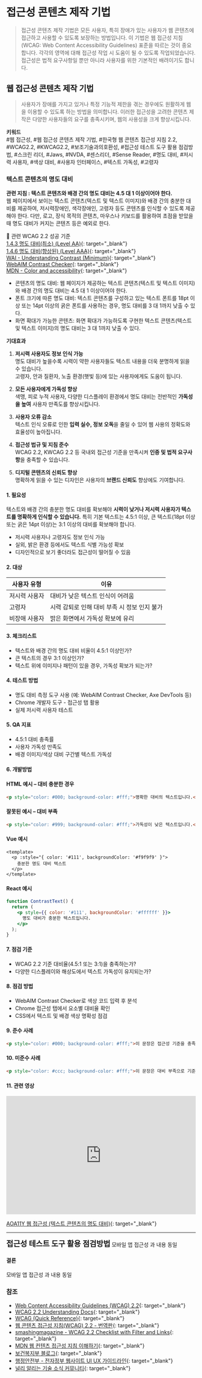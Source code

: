 # 접근성 콘텐츠 제작 기법
> 접근성 콘텐츠 제작 기법은 모든 사용자, 특히 장애가 있는 사용자가 웹 콘텐츠에 접근하고 사용할 수 있도록 보장하는 방법입니다. 이 기법은 웹 접근성 지침(WCAG: Web Content Accessibility Guidelines) 표준을 따르는 것이 중요합니다. 각각의 영역에 대해 접근성 작업 시 도움이 될 수 있도록 작업되었습니다. 접근성은 법적 요구사항일 뿐만 아니라 사용자를 위한 기본적인 배려이기도 합니다.  

## 웹 접근성 콘텐츠 제작 기법   
> 사용자가 장애를 가지고 있거나 특정 기능적 제한을 겪는 경우에도 원활하게 웹을 이용할 수 있도록 하는 방법을 의미합니다. 이러한 접근성을 고려한 콘텐츠 제작은 다양한 사용자들의 요구를 충족시키며, 웹의 사용성을 크게 향상시킵니다.    

**키워드**   
#웹 접근성, #웹 접근성 콘텐츠 제작 기법, #한국형 웹 콘텐츠 접근성 지침 2.2, #WCAG2.2, #KWCAG2.2, #보조기술과의호환성, #접근성 테스트 도구 활용 점검방법, #스크린 리더, #Jaws, #NVDA, #센스리더, #Sense Reader, #명도 대비, #저시력 사용자, #색상 대비, #사용자 인터페이스, #텍스트 가독성, #고령자 

   
### 텍스트 콘텐츠의 명도 대비   
**관련 지침 : 텍스트 콘텐츠와 배경 간의 명도 대비는 4.5 대 1 이상이어야 한다.**   
웹 페이지에서 보이는 텍스트 콘텐츠(텍스트 및 텍스트 이미지)와 배경 간의 충분한 대비를 제공하여, 저시력장애인, 색각장애인, 고령자 등도 콘텐츠를 인식할 수 있도록 제공해야 한다. 다만, 로고, 장식 목적의 콘텐츠, 마우스나 키보드를 활용하여 초점을 받았을 때 명도 대비가 커지는 콘텐츠 등은 예외로 한다.   

🔗 관련 WCAG 2.2 성공 기준     
[1.4.3 명도 대비(최소) (Level AA)](https://www.w3.org/TR/WCAG22/#contrast-minimum){: target="_blank"}    
[1.4.6 명도 대비(향상된) (Level AAA)](https://www.w3.org/TR/WCAG22/#contrast-enhanced){: target="_blank"}    
[WAI - Understanding Contrast (Minimum)](https://www.w3.org/WAI/WCAG22/Understanding/contrast-minimum.html){: target="_blank"}      
[WebAIM Contrast Checker](https://webaim.org/resources/contrastchecker/){: target="_blank"}      
[MDN - Color and accessibility](https://developer.mozilla.org/en-US/docs/Web/Accessibility/Understanding_Colors_and_Luminance){: target="_blank"}    

- 콘텐츠의 명도 대비: 웹 페이지가 제공하는 텍스트 콘텐츠(텍스트 및 텍스트 이미지)와 배경 간의 명도 대비는 4.5 대 1 이상이어야 한다.    
- 폰트 크기에 따른 명도 대비: 텍스트 콘텐츠를 구성하고 있는 텍스트 폰트를 18pt 이상 또는 14pt 이상의 굵은 폰트를 사용하는 경우, 명도 대비를 3 대 1까지 낮출 수 있다.   
- 화면 확대가 가능한 콘텐츠: 화면 확대가 가능하도록 구현한 텍스트 콘텐츠(텍스트 및 텍스트 이미지)의 명도 대비는 3 대 1까지 낮출 수 있다.    

**기대효과**   

1. **저시력 사용자도 정보 인식 가능**     
   명도 대비가 높을수록 시력이 약한 사용자들도 텍스트 내용을 더욱 분명하게 읽을 수 있습니다.     
   고령자, 안과 질환자, 노출 환경(햇빛 등)에 있는 사용자에게도 도움이 됩니다.   

2. **모든 사용자에게 가독성 향상**    
   색맹, 피로 누적 사용자, 다양한 디스플레이 환경에서 명도 대비는 전반적인 **가독성을 높여** 사용자 만족도를 향상시킵니다.   

3. **사용자 오류 감소**    
   텍스트 인식 오류로 인한 **입력 실수, 정보 오독**을 줄일 수 있어 웹 사용의 정확도와 효율성이 높아집니다.   

4. **접근성 법규 및 지침 준수**    
   WCAG 2.2, KWCAG 2.2 등 국내외 접근성 기준을 만족시켜 **인증 및 법적 요구사항**을 충족할 수 있습니다.   

5. **디지털 콘텐츠의 신뢰도 향상**    
   명확하게 읽을 수 있는 디자인은 사용자의 **브랜드 신뢰도** 향상에도 기여합니다.   


#### 1. 필요성    
텍스트와 배경 간의 충분한 명도 대비를 확보해야 **시력이 낮거나 저시력 사용자가 텍스트를 명확하게 인식할 수 있습니다.** 특히 기본 텍스트는 4.5:1 이상, 큰 텍스트(18pt 이상 또는 굵은 14pt 이상)는 3:1 이상의 대비를 확보해야 합니다.        

- 저시력 사용자나 고령자도 정보 인식 가능    
- 실외, 밝은 환경 등에서도 텍스트 식별 가능성 확보    
- 디자인적으로 보기 좋더라도 접근성이 떨어질 수 있음    

#### 2. 대상       

| 사용자 유형     | 이유 |
|------------------|------|
| 저시력 사용자       | 대비가 낮은 텍스트 인식이 어려움  
| 고령자             | 시력 감퇴로 인해 대비 부족 시 정보 인지 불가  
| 비장애 사용자         | 밝은 화면에서 가독성 확보에 유리  

#### 3. 체크리스트       

- 텍스트와 배경 간의 명도 대비 비율이 4.5:1 이상인가?    
- 큰 텍스트의 경우 3:1 이상인가?    
- 텍스트 위에 이미지나 패턴이 있을 경우, 가독성 확보가 되는가?     

#### 4. 테스트 방법      

- 명도 대비 측정 도구 사용 (예: WebAIM Contrast Checker, Axe DevTools 등)    
- Chrome 개발자 도구 - 접근성 탭 활용    
- 실제 저시력 사용자 테스트    

#### 5. QA 지표       

- 4.5:1 대비 충족률    
- 사용자 가독성 만족도    
- 배경 이미지/색상 대비 구간별 텍스트 가독성     

#### 6. 개발방법     

#### HTML 예시 – 대비 충분한 경우
```html
<p style="color: #000; background-color: #fff;">명확한 대비의 텍스트입니다.</p>
```

#### 잘못된 예시 – 대비 부족
```html
<p style="color: #999; background-color: #fff;">가독성이 낮은 텍스트입니다.</p>
```

#### Vue 예시
```vue
<template>
  <p :style="{ color: '#111', backgroundColor: '#f9f9f9' }">
    충분한 명도 대비 텍스트
  </p>
</template>
```

#### React 예시
```jsx
function ContrastText() {
  return (
    <p style={{ color: '#111', backgroundColor: '#ffffff' }}>
      명도 대비가 충분한 텍스트입니다.
    </p>
  );
}
```

#### 7. 점검 기준     

- WCAG 2.2 기준 대비율(4.5:1 또는 3:1)을 충족하는가?    
- 다양한 디스플레이와 해상도에서 텍스트 가독성이 유지되는가?    

#### 8. 점검 방법     

- WebAIM Contrast Checker로 색상 코드 입력 후 분석    
- Chrome 접근성 탭에서 요소별 대비율 확인    
- CSS에서 텍스트 및 배경 색상 명확성 점검    

#### 9. 준수 사례       

<!-- <figure>
<img src="./../images/a11y-web/img-contrast-minimum01.png" alt="">
<figcaption>출처 : 웹 접근성을 고려한 콘텐츠 제작기법 개정판</figcaption>   
</figure> -->
```html
<p style="color: #000; background-color: #fff;">이 문장은 접근성 기준을 충족합니다.</p>
```

#### 10. 미준수 사례       

```html
<p style="color: #ccc; background-color: #fff;">이 문장은 대비 부족으로 기준 미달입니다.</p>
```


#### 11. 관련 영상       
<iframe style="width:100%;min-height:315px;" src="https://www.youtube.com/embed/yW52iPpb-JA?si=UFfksQq0ZdfO-r2H" title="YouTube video player" frameborder="0" allow="accelerometer; autoplay; clipboard-write; encrypted-media; gyroscope; picture-in-picture; web-share" referrerpolicy="strict-origin-when-cross-origin" allowfullscreen></iframe>

[AOA11Y 웹 접근성 (텍스트 콘텐츠의 명도 대비)](https://www.youtube.com/embed/yW52iPpb-JA?si=UFfksQq0ZdfO-r2H){: target="_blank"}    

   
--- 
<strong style="font-size:20px;cursor:pointer;">접근성 테스트 도구 활용 점검방법</strong>
모바일 앱 접근성 과 내용 동일

 
#### 결론     
모바일 앱 접근성 과 내용 동일




### 참조    
- [Web Content Accessibility Guidelines (WCAG) 2.2](https://www.w3.org/TR/WCAG22/){: target="_blank"}    
- [WCAG 2.2 Understanding Docs](https://www.w3.org/WAI/WCAG22/Understanding/){: target="_blank"}    
- [WCAG (Quick Reference)](https://www.w3.org/WAI/WCAG22/quickref/?versions=2.2&showtechniques=111){: target="_blank"}    
- [웹 콘텐츠 접근성 지침(WCAG) 2.2 - 번역판](https://a11ykr.github.io/wcag22/){: target="_blank"}    
- [smashingmagazine - WCAG 2.2 Checklist with Filter and Links](https://codepen.io/smashingmag/pen/MWLgQzm){: target="_blank"}    
- [MDN 웹 컨텐츠 접근성 지침 이해하기](https://developer.mozilla.org/ko/docs/Web/Accessibility/Understanding_WCAG){: target="_blank"}    
- [보건복지부 블로그](https://blog.naver.com/prologue/PrologueList.naver?blogId=mohw2016){: target="_blank"}     
- [행정안전부 - 전자정부 웹사이트 UI UX 가이드라인](https://www.mois.go.kr/frt/bbs/type001/commonSelectBoardArticle.do?bbsId=BBSMSTR_000000000045&nttId=69451){: target="_blank"}     
- [널리 알리는 기술 소식 커뮤니티](https://nuli.navercorp.com/community/article){: target="_blank"}     
